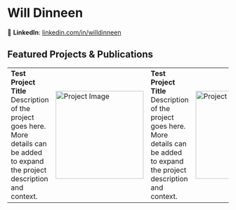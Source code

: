 # Will Dinneen
🔗 **LinkedIn**: [linkedin.com/in/willdinneen](https://www.linkedin.com/in/willdinneen)  


## Featured Projects & Publications
<table style="border-collapse: collapse; width: 100%;">
  <tr>
    <td style="width: 35%;">
      <strong>Test Project Title</strong><br>
      Description of the project goes here. More details can be added to expand the project description and context.
    </td>
    <td style="width: 15%;">
      <img style="width: 200px; height: auto;" src="https://github.com/willyd332/willyd332/assets/47681230/09e08718-f0a8-496b-9a33-888c7257624b" alt="Project Image" style="width:100%;"/>
    </td>
    <td style="width: 35%;">
      <strong>Test Project Title</strong><br>
      Description of the project goes here. More details can be added to expand the project description and context.
    </td>
    <td style="width: 15%;">
      <img style="width: 200px; height: auto;" src="https://github.com/willyd332/willyd332/assets/47681230/09e08718-f0a8-496b-9a33-888c7257624b" alt="Project Image" style="width:100%;"/>
    </td>
  </tr>
</table>
